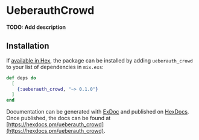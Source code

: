 # UeberauthCrowd

**TODO: Add description**

## Installation

If [available in Hex](https://hex.pm/docs/publish), the package can be installed
by adding `ueberauth_crowd` to your list of dependencies in `mix.exs`:

```elixir
def deps do
  [
    {:ueberauth_crowd, "~> 0.1.0"}
  ]
end
```

Documentation can be generated with [ExDoc](https://github.com/elixir-lang/ex_doc)
and published on [HexDocs](https://hexdocs.pm). Once published, the docs can
be found at [https://hexdocs.pm/ueberauth_crowd](https://hexdocs.pm/ueberauth_crowd).

